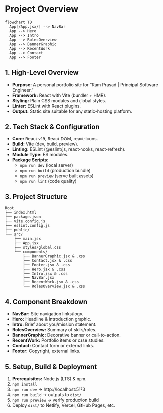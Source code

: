 # Project Overview

```mermaid
flowchart TD
  App[/App.jsx/] --> NavBar
  App --> Hero
  App --> Intro
  App --> RolesOverview
  App --> BannerGraphic
  App --> RecentWork
  App --> Contact
  App --> Footer
```

## 1. High-Level Overview

- **Purpose:** A personal portfolio site for “Ram Prasad | Principal Software Engineer.”
- **Framework:** React with Vite (bundler + HMR).
- **Styling:** Plain CSS modules and global styles.
- **Linter:** ESLint with React plugins.
- **Output:** Static site suitable for any static-hosting platform.

## 2. Tech Stack & Configuration

- **Core:** React v19, React DOM, react-icons.
- **Build:** Vite (dev, build, preview).
- **Linting:** ESLint (@eslint/js, react-hooks, react-refresh).
- **Module Type:** ES modules.
- **Package Scripts:**
  - `npm run dev` (local server)
  - `npm run build` (production bundle)
  - `npm run preview` (serve built assets)
  - `npm run lint` (code quality)

## 3. Project Structure

```
Root
├── index.html
├── package.json
├── vite.config.js
├── eslint.config.js
├── public/
└── src/
    ├── main.jsx
    ├── App.jsx
    ├── styles/global.css
    └── components/
        ├── BannerGraphic.jsx & .css
        ├── Contact.jsx & .css
        ├── Footer.jsx & .css
        ├── Hero.jsx & .css
        ├── Intro.jsx & .css
        ├── NavBar.jsx
        ├── RecentWork.jsx & .css
        └── RolesOverview.jsx & .css
```

## 4. Component Breakdown

- **NavBar:** Site navigation links/logo.
- **Hero:** Headline & introduction graphic.
- **Intro:** Brief about you/mission statement.
- **RolesOverview:** Summary of skills/roles.
- **BannerGraphic:** Decorative banner or call-to-action.
- **RecentWork:** Portfolio items or case studies.
- **Contact:** Contact form or external links.
- **Footer:** Copyright, external links.

## 5. Setup, Build & Deployment

1. **Prerequisites:** Node.js (LTS) & npm.
2. `npm install`
3. `npm run dev` → http://localhost:5173
4. `npm run build` → outputs to `dist/`
5. `npm run preview` → verify production build
6. Deploy `dist/` to Netlify, Vercel, GitHub Pages, etc.